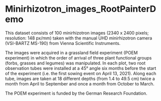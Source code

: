 # Minirhizotron_images_RootPainterDemo

This dataset consists of 100 minirhizotron images (2340 x 2400 pixels; resolution: 148 px/mm) taken with the manual UHD minirhizotron camera (VSI-BARTZ MS-190) from Vienna Scientific Instruments.  

The images were acquired in a grassland field experiment (POEM experiment) in which the order of arrival of three plant functional groups (forbs, grasses and legumes) was manipulated. In each plot, two root observation tubes were installed at a 45° angle six months before the start of the experiment (i.e. the first sowing event on April 13, 2021). Along each tube, images are taken at 18 different depths (from 1.4 to 49.5 cm) twice a month from April to September and once a month from October to March. 

The POEM experiment is funded by the German Research Foundation.
